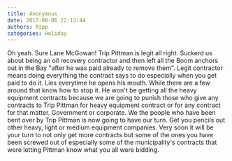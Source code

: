 ```yaml
---
title: Anonymous
date: 2017-08-06 22:13:44
authors: Ripp
categories: Holiday
---
```


 Oh yeah. Sure Lane McGowan! Trip Pittman is legit all right. Suckerd us about being an oil recovery contractor and then left all the Boom anchors out in the Bay "after he was paid already to remove them".  Legit contractor means doing everything the contract says to do especially when you get paid to do it. Lies everytime he opens his mouth. While there are a few around that know how to stop it. He won't be getting all the heavy equipment contracts because we are going to punish those who give any contracts to Trip Pittman for heavy equipment contract or for any contract for that matter. Government or corporate. We the people who have been bent over by Trip Pittman is now going to have our turn. Get you pencils out other heavy, light or medium equipment companies. Very soon it will be your turn to not only get more contracts but some of the ones you have been screwed out of especially some of the municipality's contracts that were letting Pittman know what you all were bidding.